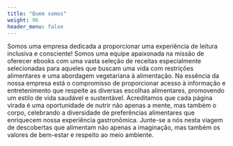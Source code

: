 ```yaml
---
title: "Quem somos"
weight: 96
header_menu: false
---
```


Somos uma empresa dedicada a proporcionar uma experiência de leitura inclusiva e consciente! Somos uma equipe apaixonada na missão de oferecer ebooks com uma vasta seleção de receitas especialmente selecionadas para aqueles que buscam uma vida com restrições alimentares e uma abordagem vegetariana à alimentação. Na essência da nossa empresa está o compromisso de proporcionar acesso à informação e entretenimento que respeite as diversas escolhas alimentares, promovendo um estilo de vida saudável e sustentável. Acreditamos que cada página virada é uma oportunidade de nutrir não apenas a mente, mas também o corpo, celebrando a diversidade de preferências alimentares que enriquecem nossa experiência gastronômica. Junte-se a nós nesta viagem de descobertas que alimentam não apenas a imaginação, mas também os valores de bem-estar e respeito ao meio ambiente.